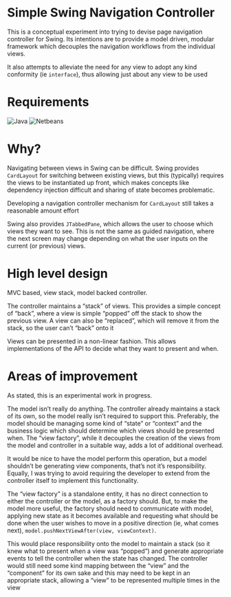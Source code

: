 # Simple Swing Navigation Controller

This is a conceptual experiment into trying to devise page navigation controller for Swing.  Its intentions are to provide a model driven, modular framework which decouples the navigation workflows from the individual views.

It also attempts to alleviate the need for any view to adopt any kind conformity (ie `interface`), thus allowing just about any view to be used

# Requirements

![Java](https://img.shields.io/badge/Java-16.0.2-orange) ![Netbeans](https://img.shields.io/badge/Netbeans-12.4-orange)

# Why?

Navigating between views in Swing can be difficult.  Swing provides `CardLayout` for switching between existing views, but this (typically) requires the views to be instantiated up front, which makes concepts like dependency injection difficult and sharing of state becomes problematic.

Developing a navigation controller mechanism for `CardLayout` still takes a reasonable amount effort

Swing also provides `JTabbedPane`, which allows the user to choose which views they want to see.  This is not the same as guided navigation, where the next screen may change depending on what the user inputs on the current (or previous) views.

# High level design

MVC based, view stack, model backed controller.

The controller maintains a “stack” of views.  This provides a simple concept of “back”, where a view is simple “popped” off the stack to show the previous view.  A view can also be “replaced”, which will remove it from the stack, so the user can’t “back” onto it

Views can be presented in a non-linear fashion.  This allows implementations of the API to decide what they want to present and when. 

# Areas of improvement

As stated, this is an experimental work in progress.

The model isn’t really do anything.  The controller already maintains a stack of its own, so the model really isn’t required to support this.  Preferably, the model should be managing some kind of “state” or “context” and the business logic which should determine which views should be presented when.
The “view factory”, while it decouples the creation of the views from the model and controller in a suitable way, adds a lot of additional overhead.

It would be nice to have the model perform this operation, but a model shouldn’t be generating view components, that’s not it’s responsibility.  Equally, I was trying to avoid requiring the developer to extend from the controller itself to implement this functionality.

The “view factory” is a standalone entity, it has no direct connection to either the controller or the model, as a factory should.  But, to make the model more useful, the factory should need to communicate with model, applying new state as it becomes available and requesting what should be done when the user wishes to move in a positive direction (ie, what comes next), `model.pushNextViewAfter(view, viewContext)`.

This would place responsibility onto the model to maintain a stack (so it knew what to present when a view was “popped”) and generate appropriate events to tell the controller when the state has changed.  The controller would still need some kind mapping between the “view” and the “component” for its own sake and this may need to be kept in an appropriate stack, allowing a “view” to be represented multiple times in the view
